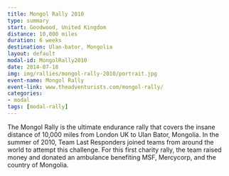 ```yaml
---
title: Mongol Rally 2010
type: summary
start: Goodwood, United Kingdom
distance: 10,000 miles
duration: 6 weeks
destination: Ulan-bator, Mongolia
layout: default
modal-id: MongolRally2010
date: 2014-07-18
img: img/rallies/mongol-rally-2010/portrait.jpg
event-name: Mongol Rally
event-link: www.theadventurists.com/mongol-rally/
categories:
- modal
tags: [modal-rally]
---
```

The Mongol Rally is the ultimate endurance rally that covers the insane distance of 10,000 miles from London UK to Ulan Bator, Mongolia. In the summer of 2010, Team Last Responders joined teams from around the world to attempt this challenge. For this first  charity rally, the team raised money and donated an ambulance benefiting MSF, Mercycorp, and the country of Mongolia.
